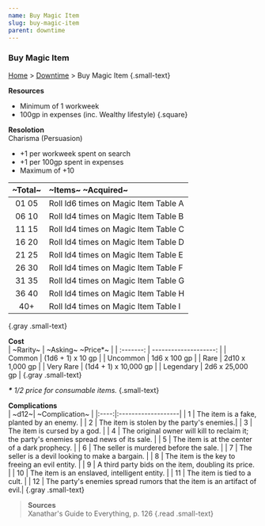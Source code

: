 ```yaml
---
name: Buy Magic Item
slug: buy-magic-item
parent: downtime
---
```

### Buy Magic Item
[Home](dm-operations-center) > [Downtime](downtime) > Buy Magic Item {.small-text}

**Resources**<br/>
- Minimum of 1 workweek
- 100gp in expenses (inc. Wealthy lifestyle)
{.square}

**Resolotion**<br/>
Charisma (Persuasion) 
- +1 per workweek spent on search
- +1 per 100gp spent in expenses
- Maximum of +10

| ~Total~ | ~Items~ ~Acquired~                   |
| :-----: | :----------------------------------- |
|  01 05  | Roll ld6 times on Magic Item Table A |
|  06 10  | Roll ld4 times on Magic Item Table B |
|  11 15  | Roll ld4 times on Magic Item Table C |
|  16 20  | Roll ld4 times on Magic Item Table D |
|  21 25  | Roll ld4 times on Magic Item Table E |
|  26 30  | Roll ld4 times on Magic Item Table F |
|  31 35  | Roll ld4 times on Magic Item Table G |
|  36 40  | Roll ld4 times on Magic Item Table H |
|   40+   | Roll ld4 times on Magic Item Table I |
{.gray .small-text}

**Cost**<br/>
| ~Rarity~  |     ~Asking~ ~Price*~ |
| :-------: | --------------------: |
|  Common   |     (1d6 + 1) x 10 gp |
| Uncommon  |          1d6 x 100 gp |
|   Rare    |       2d10 x 1,000 gp |
| Very Rare | (1d4 + 1) x 10,000 gp |
| Legendary |       2d6 x 25,000 gp |
{.gray .small-text}

***\*** 1/2 price for consumable items.* {.small-text}

**Complications**<br/>
| ~d12~| ~Complication~     |
|:----:|:-------------------|
|   1  | The item is a fake, planted by an enemy.  |
|   2  | The item is stolen by the party's enemies.|
|   3  | The item is cursed by a god. |
|   4  | The original owner will kill to reclaim it; the party's enemies spread news of its sale. |
|   5  | The item is at the center of a dark prophecy. |
|   6  | The seller is murdered before the sale. |
|   7  | The seller is a devil looking to make a bargain. |
|   8  | The item is the key to freeing an evil entity. |
|   9  | A third party bids on the item, doubling its price. |
|  10  | The item is an enslaved, intelligent entity. |
|  11  | The item is tied to a cult. |
|  12  | The party's enemies spread rumors that the item is an artifact of evil.|
{.gray .small-text}


> **Sources** <br/>
> Xanathar's Guide to Everything, p. 126
{.read .small-text}